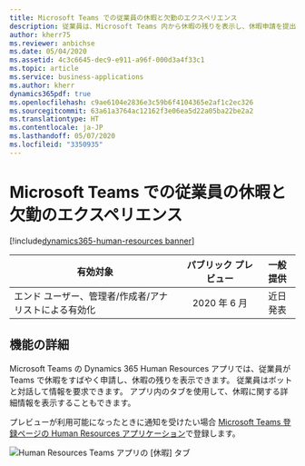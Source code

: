 ```yaml
---
title: Microsoft Teams での従業員の休暇と欠勤のエクスペリエンス
description: 従業員は、Microsoft Teams 内から休暇の残りを表示し、休暇申請を提出できます。
author: kherr75
ms.reviewer: anbichse
ms.date: 05/04/2020
ms.assetid: 4c3c6645-dec9-e911-a96f-000d3a4f33c1
ms.topic: article
ms.service: business-applications
ms.author: kherr
dynamics365pdf: true
ms.openlocfilehash: c9ae6104e2836e3c59b6f4104365e2af1c2ec326
ms.sourcegitcommit: 63a61a3764ac12162f3e06ea5d22a05ba22be2a2
ms.translationtype: HT
ms.contentlocale: ja-JP
ms.lasthandoff: 05/07/2020
ms.locfileid: "3350935"
---
```

# <a name="employee-leave-and-absence-experience-in-microsoft-teams"></a>Microsoft Teams での従業員の休暇と欠勤のエクスペリエンス
[!include[dynamics365-human-resources banner](../includes/dynamics365-human-resources.md)]

| 有効対象    |  パブリック プレビュー | 一般提供 | 
| ---------- | :----------: |:----------: |
|エンド ユーザー、管理者/作成者/アナリストによる有効化|2020 年 6 月| 近日発表|






## <a name="feature-details"></a>機能の詳細
<!--feature detail start -->
Microsoft Teams の Dynamics 365 Human Resources アプリでは、従業員が Teams で休暇をすばやく申請し、休暇の残りを表示できます。 従業員はボットと対話して情報を要求できます。 アプリ内のタブを使用して、休暇に関する詳細情報を表示することもできます。 

プレビューが利用可能になったときに通知を受けたい場合 [Microsoft Teams 登録ページの Human Resources アプリケーション](https://aka.ms/d365hrteams)で登録します。
<!--feature detail end -->

![Human Resources Teams アプリの [休暇] タブ](media/hr-teams-leave-app-timeoff-tab.png "Human Resources Teams アプリの [休暇] タブ")
<!-- Picture 1 -->








